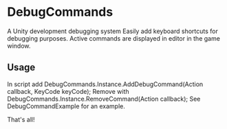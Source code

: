 # DebugCommands
A Unity development debugging system
Easily add keyboard shortcuts for debugging purposes. Active commands are displayed in editor in the game window.


## Usage
In script add DebugCommands.Instance.AddDebugCommand(Action callback, KeyCode keyCode);
Remove with DebugCommands.Instance.RemoveCommand(Action callback);
See DebugCommandExample for an example.

That's all!
